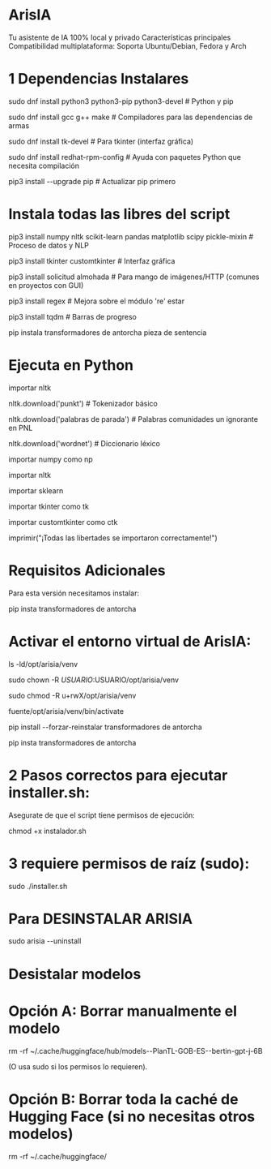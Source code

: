 # ArisIA
Tu asistente de IA 100% local y privado 
Características principales
Compatibilidad multiplataforma: Soporta Ubuntu/Debian, Fedora y Arch

# 1 Dependencias Instalares

sudo dnf install python3 python3-pip python3-devel # Python y pip

sudo dnf install gcc g++ make # Compiladores para las dependencias de armas

sudo dnf install tk-devel # Para tkinter (interfaz gráfica)

sudo dnf install redhat-rpm-config # Ayuda con paquetes Python que necesita compilación

pip3 install --upgrade pip # Actualizar pip primero


# Instala todas las libres del script

pip3 install numpy nltk scikit-learn pandas matplotlib scipy pickle-mixin # Proceso de datos y NLP

pip3 install tkinter customtkinter # Interfaz gráfica

pip3 install solicitud almohada # Para mango de imágenes/HTTP (comunes en proyectos con GUI)

pip3 install regex # Mejora sobre el módulo 're' estar

pip3 install tqdm # Barras de progreso

pip instala transformadores de antorcha pieza de sentencia

# Ejecuta en Python

importar nltk

nltk.download('punkt') # Tokenizador básico

nltk.download('palabras de parada') # Palabras comunidades un ignorante en PNL

nltk.download('wordnet') # Diccionario léxico

importar numpy como np

importar nltk

importar sklearn

importar tkinter como tk

importar customtkinter como ctk


imprimir("¡Todas las libertades se importaron correctamente!")

# Requisitos Adicionales

Para esta versión necesitamos instalar:

pip insta transformadores de antorcha

# Activar el entorno virtual de ArisIA:

ls -ld/opt/arisia/venv

sudo chown -R $USUARIO:$USUARIO/opt/arisia/venv

sudo chmod -R u+rwX/opt/arisia/venv

fuente/opt/arisia/venv/bin/activate

pip install --forzar-reinstalar transformadores de antorcha

pip insta transformadores de antorcha

# 2 Pasos correctos para ejecutar installer.sh:


Asegurate de que el script tiene permisos de ejecución:


chmod +x instalador.sh


# 3 requiere permisos de raíz (sudo):


sudo ./installer.sh

# Para DESINSTALAR ARISIA

sudo arisia --uninstall

# Desistalar modelos

# Opción A: Borrar manualmente el modelo

rm -rf ~/.cache/huggingface/hub/models--PlanTL-GOB-ES--bertin-gpt-j-6B

(O usa sudo si los permisos lo requieren).

# Opción B: Borrar toda la caché de Hugging Face (si no necesitas otros modelos)

rm -rf ~/.cache/huggingface/
